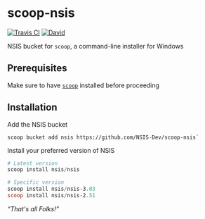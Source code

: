 # scoop-nsis

[![Travis CI](https://flat.badgen.net/travis/NSIS-Dev/scoop-nsis)](https://travis-ci.org/NSIS-Dev/scoop-nsis)
[![David](https://flat.badgen.net/david/dev/NSIS-Dev/scoop-nsis)](https://david-dm.org/NSIS-Dev/scoop-nsis?type=dev)

NSIS bucket for `scoop`, a command-line installer for Windows

## Prerequisites

Make sure to have [`scoop`](https://github.com/lukesampson/scoop#installation) installed before proceeding

## Installation

Add the NSIS bucket

```
scoop bucket add nsis https://github.com/NSIS-Dev/scoop-nsis`
```

Install your preferred version of NSIS

```ps1
# Latest version
scoop install nsis/nsis

# Specific version
scoop install nsis/nsis-3.03
scoop install nsis/nsis-2.51
```

*“That's all Folks!”*
